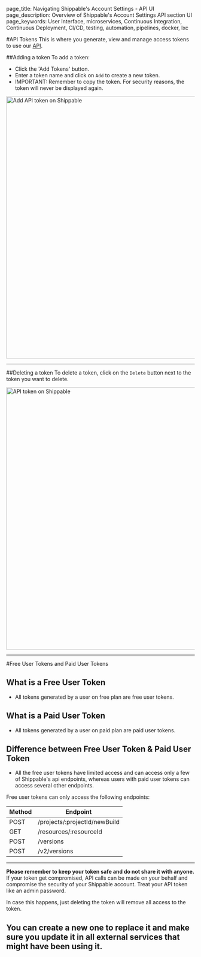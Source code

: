 page_title: Navigating Shippable's Account Settings - API UI
page_description: Overview of Shippable's Account Settings API section UI
page_keywords: User Interface, microservices, Continuous Integration, Continuous Deployment, CI/CD, testing, automation, pipelines, docker, lxc

#API Tokens
This is where you generate, view and manage access tokens to use our [API](/api/overview/).

##Adding a token
To add a token:

- Click the 'Add Tokens' button.
- Enter a token name and click on `Add` to create a new token.
- IMPORTANT: Remember to copy the token. For security reasons, the token will never
be displayed again.

<img src="../../images/accountSettings/tokenAdd.png" alt="Add API token on Shippable"
style="width:700px;"/>

---

##Deleting a token
To delete a token, click on the `Delete` button next to the token you want to delete.

<img src="../../images/accountSettings/tokenDelete.png" alt="API token on Shippable"
style="width:700px;"/>

---
#Free User Tokens and Paid User Tokens

## What is a Free User Token
 - All tokens generated by a user on free plan are free user tokens.

## What is a Paid User Token
 - All tokens generated by a user on paid plan are paid user tokens.
 
## Difference between Free User Token & Paid User Token
 - All the free user tokens have limited access and can access only a few of Shippable's api endpoints, whereas users with paid user tokens can access several other endpoints.
  
Free user tokens can only access the following endpoints:

| Method|Endpoint|
|----------|-------------------------------|
| POST     | /projects/:projectId/newBuild |
| GET      | /resources/:resourceId  |      
| POST     | /versions               |     
| POST     | /v2/versions            |      

---

**Please remember to keep your token safe and do not share it with anyone.** If your token get compromised, API calls can be made on your behalf and compromise the security of your Shippable account.
Treat your API token like an admin password.


In case this happens, just deleting the token will remove all access to the token.

You can create a new one to replace it and make sure you update it in all external services that might have been using it.
---
